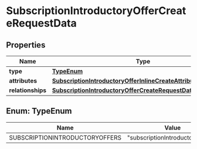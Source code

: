 

# SubscriptionIntroductoryOfferCreateRequestData


## Properties

| Name | Type | Description | Notes |
|------------ | ------------- | ------------- | -------------|
|**type** | [**TypeEnum**](#TypeEnum) |  |  |
|**attributes** | [**SubscriptionIntroductoryOfferInlineCreateAttributes**](SubscriptionIntroductoryOfferInlineCreateAttributes.md) |  |  |
|**relationships** | [**SubscriptionIntroductoryOfferCreateRequestDataRelationships**](SubscriptionIntroductoryOfferCreateRequestDataRelationships.md) |  |  |



## Enum: TypeEnum

| Name | Value |
|---- | -----|
| SUBSCRIPTIONINTRODUCTORYOFFERS | &quot;subscriptionIntroductoryOffers&quot; |



